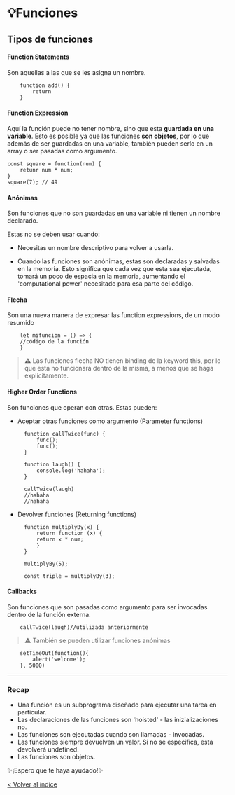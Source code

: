 # 💡Funciones

## Tipos de funciones

#### Function Statements

Son aquellas a las que se les asigna un nombre.

        function add() {
            return
        }

#### Function Expression

Aquí la función puede no tener nombre, sino que esta **guardada en una variable**. Esto es posible ya que las funciones **son objetos**, por lo que además de ser guardadas en una variable, también pueden serlo en un array o ser pasadas como argumento.

    const square = function(num) {
        retunr num * num;
    }
    square(7); // 49

#### Anónimas

Son funciones que no son guardadas en una variable ni tienen un nombre declarado.

Estas no se deben usar cuando: 

- Necesitas un nombre descriptivo para volver a usarla.

- Cuando las funciones son anónimas, estas son declaradas y salvadas en la memoria. Esto significa que cada vez que esta sea ejecutada, tomará un poco de espacia en la memoria, aumentando el 'computational power' necesitado para esa parte del código.

#### Flecha

Son una nueva manera de expresar las function expressions, de un modo resumido

        let mifuncion = () => {
        //código de la función
        }
 > ⚠️ Las funciones flecha NO tienen binding de la keyword this, por lo que esta no funcionará dentro de la misma, a menos que se haga explícitamente.

#### Higher Order Functions

Son funciones que operan con otras. Estas pueden:

- Aceptar otras funciones como argumento (Parameter functions)

        function callTwice(func) {
            func();
            func();
        }

        function laugh() {
            console.log('hahaha');
        }

        callTwice(laugh)
        //hahaha
        //hahaha

- Devolver funciones (Returning functions)

        function multiplyBy(x) {
            return function (x) {
            return x * num;
            }
        }

        multiplyBy(5);

        const triple = multiplyBy(3);


#### Callbacks
 
 Son funciones que son pasadas como argumento para ser invocadas dentro de la función externa.

        callTwice(laugh)//utilizada anteriormente

 > ⚠️ También se pueden utilizar funciones anónimas

        setTimeOut(function(){
            alert('welcome');
        }, 5000)

---

### Recap

- Una función es un subprograma diseñado para ejecutar una tarea en particular.
- Las declaraciones de las funciones son 'hoisted' - las inizializaciones no.
- Las funciones son ejecutadas cuando son llamadas - invocadas.
- Las funciones siempre devuelven un valor. Si no se especifica, esta devolverá undefined.
- Las funciones son objetos.

✨¡Espero que te haya ayudado!✨

[< Volver al índice](https://github.com/thamaragerigr/Resumenes-de-JavaScript)